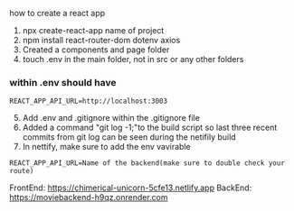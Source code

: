 how to create a react app

1. npx create-react-app name of project
2. npm install react-router-dom dotenv axios
3. Created a components and page folder
4. touch .env in the main folder, not in src or any other folders
### within .env should have 

```
REACT_APP_API_URL=http://localhost:3003
```

5. Add .env and .gitignore within the .gitignore file
6. Added a command "git log -1;"to the build script so last three recent commits from git log can be seen during the netifily build
7. In nettify, make sure to add the env vavirable 

```
REACT_APP_API_URL=Name of the backend(make sure to double check your route)
```

FrontEnd: https://chimerical-unicorn-5cfe13.netlify.app
BackEnd: https://moviebackend-h9qz.onrender.com
